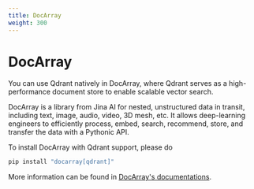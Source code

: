 ```yaml
---
title: DocArray
weight: 300
---
```


# DocArray
You can use Qdrant natively in DocArray, where Qdrant serves as a high-performance document store to enable scalable vector search.

DocArray is a library from Jina AI for nested, unstructured data in transit, including text, image, audio, video, 3D mesh, etc.
It allows deep-learning engineers to efficiently process, embed, search, recommend, store, and transfer the data with a Pythonic API.


To install DocArray with Qdrant support, please do

```bash
pip install "docarray[qdrant]"
```

More information can be found in [DocArray's documentations](https://docarray.jina.ai/advanced/document-store/qdrant/).
